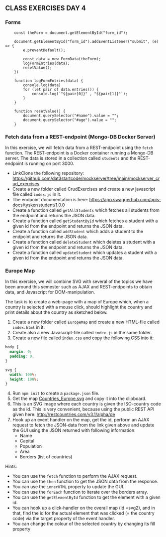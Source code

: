 ## CLASS EXERCISES DAY 4

### Forms

```JS
    const theForm = document.getElementById("form_id");

    document.getElementById("form_id").addEventListener("submit", (e) => {
        e.preventDefault();

        const data = new FormData(theForm);
        logFormEntries(data);
        resetValue();
    })

    function logFormEntries(data) {
        console.log(data)
        for (let pair of data.entries()) {
            console.log(`"${pair[0]}" , "${pair[1]}"`);
        }
    }

    function resetValue() {
        document.querySelector("#name").value = "";
        document.querySelector("#age").value = "";
    }
```

### Fetch data from a REST-endpoint (Mongo-DB Docker Server)

In this exercise, we will fetch data from a REST-endpoint using the `fetch` function. The REST-endpoint is a Docker container running a Mongo-DB server. 
The data is stored in a collection called `students` and the REST-endpoint is running on port 3000.

- LinkClone the following repository: https://github.com/dat3startcode/mockserver/tree/main/mockserver_crud_exercises
- Create a new folder called CrudExercises and create a new javascript file called `index.js` in it.
- The endpoint documentation is here: https://app.swaggerhub.com/apis-docs/tysker/student/1.0.0
- Create a function called `getAllStudents` which fetches all students from the endpoint and returns the JSON data.
- Create a function called `getStudentById` which fetches a student with a given id from the endpoint and returns the JSON data.
- Create a function called `addStudent` which adds a student to the endpoint and returns the JSON data.
- Create a function called `deleteStudent` which deletes a student with a given id from the endpoint and returns the JSON data.
- Create a function called `updateStudent` which updates a student with a given id from the endpoint and returns the JSON data.


### Europe Map

In this exercise, we will combine SVG with several of the topics we have been around this semester such as AJAX and REST-endpoints to obtain data, and Javascript for DOM-manipulation.

The task is to create a web-page with a map of Europe which, when a country is selected with a mouse click, should highlight the country and print details about the country as sketched below.

1. Create a new folder called `EuropeMap` and create a new HTML-file called `index.html` in it.
2. Create also a new Javascript-file called `index.js` in the same folder.
3. Create a new file called `index.css` and copy the following CSS into it:

```css
body {
  margin: 0;
  padding: 0;
}

svg {
  width: 100%;
  height: 100%;
}
```

4. Run `npm init` to create a `package.json` file. 
5. Get the map [Countries_Europe.svg](https://github.com/Cphdat3sem2017f/StartcodeExercises/blob/master/JS/Countries_Europe.svg) and copy it into the clipboard. 
6. This is an SVG image where each country is given the ISO-country code as the id. This is very convenient, because using the public REST API given here: http://restcountries.com/v3.1/alpha/de
7. Hook up an event handler on the map, get the id, perform an AJAX request to fetch the JSON-data from the link given above and update the GUI using the JSON returned with following information:
   * Name
   * Capital
   * Population
   * Area 
   * Borders (list of countries)

Hints:

* You can use the `fetch` function to perform the AJAX request.
* You can use the `then` function to get the JSON data from the response.
* You can use the `innerHTML` property to update the GUI.
* You can use the `forEach` function to iterate over the borders array.
* You can use the `getElementById` function to get the element with a given id.
* You can hook up a click-handler on the overall map (id =svg2), and in that, find the id for the actual element that was clicked (= the country code) via the target property of the event handler.
* You can change the colour of the selected country by changing its fill property 








